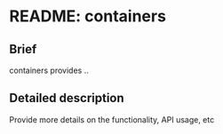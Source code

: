# README: containers

## Brief

containers provides .. <one line description>

## Detailed description

Provide more details on the functionality, API usage, etc
